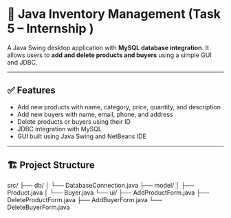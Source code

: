# 🧾 Java Inventory Management (Task 5 – Internship )
A Java Swing desktop application with **MySQL database integration**. It allows users to **add and delete products and buyers** using a simple GUI and JDBC.

---

## ✅ Features

- Add new products with name, category, price, quantity, and description
- Add new buyers with name, email, phone, and address
- Delete products or buyers using their ID
- JDBC integration with MySQL
- GUI built using Java Swing and NetBeans IDE

---

## 🏗️ Project Structure
src/
├── db/
│   └── DatabaseConnection.java
├── model/
│   ├── Product.java
│   └── Buyer.java
└── ui/
    ├── AddProductForm.java
    ├── DeleteProductForm.java
    ├── AddBuyerForm.java
    └── DeleteBuyerForm.java
